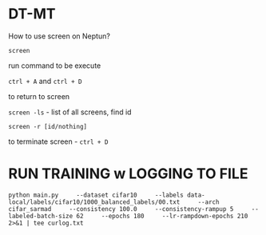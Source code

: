 # DT-MT

How to use screen on Neptun?

`screen` 

run command to be execute

`ctrl + A` and `ctrl + D`

to return to screen 

`screen -ls` - list of all screens, find id

`screen -r [id/nothing]`

to terminate screen - `ctrl + D`



# RUN TRAINING w LOGGING TO FILE
`python main.py     --dataset cifar10     --labels data-local/labels/cifar10/1000_balanced_labels/00.txt     --arch cifar_sarmad     --consistency 100.0     --consistency-rampup 5     --labeled-batch-size 62     --epochs 180     --lr-rampdown-epochs 210 2>&1 | tee curlog.txt`
